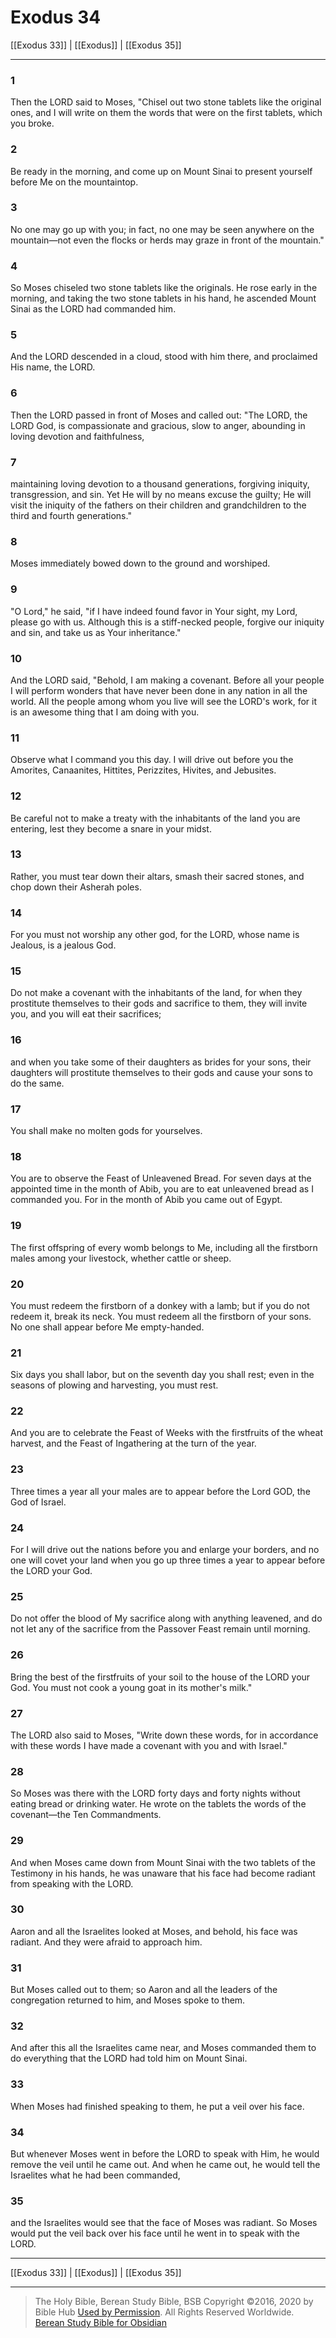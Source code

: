 # Exodus 34

[[Exodus 33]] | [[Exodus]] | [[Exodus 35]]

---

### 1
Then the LORD said to Moses, "Chisel out two stone tablets like the original ones, and I will write on them the words that were on the first tablets, which you broke.

### 2
Be ready in the morning, and come up on Mount Sinai to present yourself before Me on the mountaintop.

### 3
No one may go up with you; in fact, no one may be seen anywhere on the mountain—not even the flocks or herds may graze in front of the mountain."

### 4
So Moses chiseled two stone tablets like the originals. He rose early in the morning, and taking the two stone tablets in his hand, he ascended Mount Sinai as the LORD had commanded him.

### 5
And the LORD descended in a cloud, stood with him there, and proclaimed His name, the LORD.

### 6
Then the LORD passed in front of Moses and called out: "The LORD, the LORD God, is compassionate and gracious, slow to anger, abounding in loving devotion and faithfulness,

### 7
maintaining loving devotion to a thousand generations, forgiving iniquity, transgression, and sin. Yet He will by no means excuse the guilty; He will visit the iniquity of the fathers on their children and grandchildren to the third and fourth generations."

### 8
Moses immediately bowed down to the ground and worshiped.

### 9
"O Lord," he said, "if I have indeed found favor in Your sight, my Lord, please go with us. Although this is a stiff-necked people, forgive our iniquity and sin, and take us as Your inheritance."

### 10
And the LORD said, "Behold, I am making a covenant. Before all your people I will perform wonders that have never been done in any nation in all the world. All the people among whom you live will see the LORD's work, for it is an awesome thing that I am doing with you.

### 11
Observe what I command you this day. I will drive out before you the Amorites, Canaanites, Hittites, Perizzites, Hivites, and Jebusites.

### 12
Be careful not to make a treaty with the inhabitants of the land you are entering, lest they become a snare in your midst.

### 13
Rather, you must tear down their altars, smash their sacred stones, and chop down their Asherah poles.

### 14
For you must not worship any other god, for the LORD, whose name is Jealous, is a jealous God.

### 15
Do not make a covenant with the inhabitants of the land, for when they prostitute themselves to their gods and sacrifice to them, they will invite you, and you will eat their sacrifices;

### 16
and when you take some of their daughters as brides for your sons, their daughters will prostitute themselves to their gods and cause your sons to do the same.

### 17
You shall make no molten gods for yourselves.

### 18
You are to observe the Feast of Unleavened Bread. For seven days at the appointed time in the month of Abib, you are to eat unleavened bread as I commanded you. For in the month of Abib you came out of Egypt.

### 19
The first offspring of every womb belongs to Me, including all the firstborn males among your livestock, whether cattle or sheep.

### 20
You must redeem the firstborn of a donkey with a lamb; but if you do not redeem it, break its neck. You must redeem all the firstborn of your sons. No one shall appear before Me empty-handed.

### 21
Six days you shall labor, but on the seventh day you shall rest; even in the seasons of plowing and harvesting, you must rest.

### 22
And you are to celebrate the Feast of Weeks with the firstfruits of the wheat harvest, and the Feast of Ingathering at the turn of the year.

### 23
Three times a year all your males are to appear before the Lord GOD, the God of Israel.

### 24
For I will drive out the nations before you and enlarge your borders, and no one will covet your land when you go up three times a year to appear before the LORD your God.

### 25
Do not offer the blood of My sacrifice along with anything leavened, and do not let any of the sacrifice from the Passover Feast remain until morning.

### 26
Bring the best of the firstfruits of your soil to the house of the LORD your God. You must not cook a young goat in its mother's milk."

### 27
The LORD also said to Moses, "Write down these words, for in accordance with these words I have made a covenant with you and with Israel."

### 28
So Moses was there with the LORD forty days and forty nights without eating bread or drinking water. He wrote on the tablets the words of the covenant—the Ten Commandments.

### 29
And when Moses came down from Mount Sinai with the two tablets of the Testimony in his hands, he was unaware that his face had become radiant from speaking with the LORD.

### 30
Aaron and all the Israelites looked at Moses, and behold, his face was radiant. And they were afraid to approach him.

### 31
But Moses called out to them; so Aaron and all the leaders of the congregation returned to him, and Moses spoke to them.

### 32
And after this all the Israelites came near, and Moses commanded them to do everything that the LORD had told him on Mount Sinai.

### 33
When Moses had finished speaking to them, he put a veil over his face.

### 34
But whenever Moses went in before the LORD to speak with Him, he would remove the veil until he came out. And when he came out, he would tell the Israelites what he had been commanded,

### 35
and the Israelites would see that the face of Moses was radiant. So Moses would put the veil back over his face until he went in to speak with the LORD.

---

[[Exodus 33]] | [[Exodus]] | [[Exodus 35]]

---

> The Holy Bible, Berean Study Bible, BSB
> Copyright &copy;2016, 2020 by Bible Hub
> [Used by Permission](https://berean.bible/terms.htm). All Rights Reserved Worldwide.
> [Berean Study Bible for Obsidian](https://github.com/gapmiss/berean-study-bible-for-obsidian)</small>

